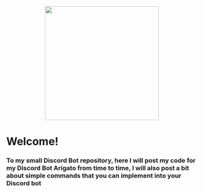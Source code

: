 <div align="center">
  <img src="https://github.com/user-attachments/assets/b49e94c6-cc92-4312-a263-888a91294733" width="300" />
</div>

<H1> Welcome! </H1>
  <H3>To my small Discord Bot repository, here I will post my code for my Discord Bot Arigato from time to time,
  I will also post a bit about simple commands that you can implement into your Discord bot</H3>
